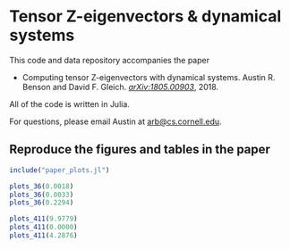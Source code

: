 # Tensor Z-eigenvectors & dynamical systems

This code and data repository accompanies the paper

- Computing tensor Z-eigenvectors with dynamical systems. Austin R. Benson and David F. Gleich. [*arXiv:1805.00903*](http://arxiv.org/abs/arXiv:1805.00903), 2018.

All of the code is written in Julia.

For questions, please email Austin at arb@cs.cornell.edu.

## Reproduce the figures and tables in the paper

```julia
include("paper_plots.jl")

plots_36(0.0018)
plots_36(0.0033)
plots_36(0.2294)

plots_411(9.9779)
plots_411(0.0000)
plots_411(4.2876)
```

